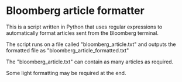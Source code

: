 # Bloomberg article formatter

This is a script written in Python that uses regular expressions to automatically format articles sent from the Bloomberg terminal.

The script runs on a file called "bloomberg_article.txt" and outputs the formatted file as "bloomberg_article_formatted.txt"

The "bloomberg_article.txt" can contain as many articles as required.

Some light formatting may be required at the end.